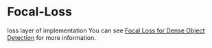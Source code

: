 # Focal-Loss
loss layer of implementation
You can see [Focal Loss for Dense Object Detection](https://arxiv.org/abs/1708.02002) for more information.
